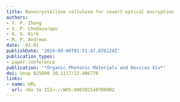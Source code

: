 ```yaml
---
title: Nanocrystalline cellulose for covert optical encryption
authors:
- Y. P. Zhang
- V. P. Chodavarapu
- A. G. Kirk
- M. P. Andrews
date: -01-01
publishDate: '2024-09-06T01:51:47.076124Z'
publication_types:
- paper-conference
publication: '*Organic Photonic Materials and Devices Xiv*'
doi: Unsp 825808 10.1117/12.906770
links:
- name: URL
  url: <Go to ISI>://WOS:000302548700002
---
```

